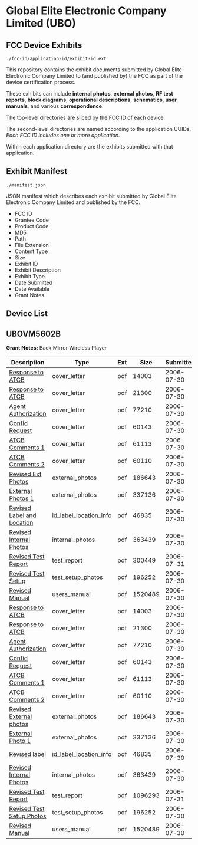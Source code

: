 # Global Elite Electronic Company Limited (UBO)
## FCC Device Exhibits

```
./fcc-id/application-id/exhibit-id.ext
```

This repository contains the exhibit documents submitted by Global Elite Electronic Company Limited to (and published by) the FCC as part of the device certification process.

These exhibits can include **internal photos**, **external photos**, **RF test reports**, **block diagrams**, **operational descriptions**, **schematics**, **user manuals**, and various **correspondence**.

The top-level directories are sliced by the FCC ID of each device.

The second-level directories are named according to the application UUIDs. *Each FCC ID includes one or more application.*

Within each application directory are the exhibits submitted with that application. 

## Exhibit Manifest

```
./manifest.json
```

JSON manifest which describes each exhibit submitted by Global Elite Electronic Company Limited and published by the FCC.

- FCC ID
- Grantee Code
- Product Code
- MD5
- Path
- File Extension
- Content Type
- Size
- Exhibit ID
- Exhibit Description
- Exhibit Type
- Date Submitted
- Date Available
- Grant Notes

## Device List
## UBOVM5602B
**Grant Notes:** Back Mirror Wireless Player

| Description | Type | Ext | Size | Submitted | Available |
| ----------- | ---- | --- | ---- | --------- | --------- |
| [Response to ATCB](UBOVM5602B/8620331b3c2bec8767feda006104fe74/687923.pdf) | cover_letter | pdf | 14003 | 2006-07-30 | 2006-07-31 |
| [Response to ATCB](UBOVM5602B/8620331b3c2bec8767feda006104fe74/687925.pdf) | cover_letter | pdf | 21300 | 2006-07-30 | 2006-07-31 |
| [Agent Authorization](UBOVM5602B/8620331b3c2bec8767feda006104fe74/687926.pdf) | cover_letter | pdf | 77210 | 2006-07-30 | 2006-07-31 |
| [Confid Request](UBOVM5602B/8620331b3c2bec8767feda006104fe74/687927.pdf) | cover_letter | pdf | 60143 | 2006-07-30 | 2006-07-31 |
| [ATCB Comments 1](UBOVM5602B/8620331b3c2bec8767feda006104fe74/687937.pdf) | cover_letter | pdf | 61113 | 2006-07-30 | 2006-07-31 |
| [ATCB Comments 2](UBOVM5602B/8620331b3c2bec8767feda006104fe74/687938.pdf) | cover_letter | pdf | 60110 | 2006-07-30 | 2006-07-31 |
| [Revised Ext Photos](UBOVM5602B/8620331b3c2bec8767feda006104fe74/687928.pdf) | external_photos | pdf | 186643 | 2006-07-30 | 2006-07-31 |
| [External Photos 1](UBOVM5602B/8620331b3c2bec8767feda006104fe74/687930.pdf) | external_photos | pdf | 337136 | 2006-07-30 | 2006-07-31 |
| [Revised Label and Location](UBOVM5602B/8620331b3c2bec8767feda006104fe74/687931.pdf) | id_label_location_info | pdf | 46835 | 2006-07-30 | 2006-07-31 |
| [Revised Internal Photos](UBOVM5602B/8620331b3c2bec8767feda006104fe74/687929.pdf) | internal_photos | pdf | 363439 | 2006-07-30 | 2006-07-31 |
| [Revised Test Report](UBOVM5602B/8620331b3c2bec8767feda006104fe74/688322.pdf) | test_report | pdf | 300449 | 2006-07-31 | 2006-07-31 |
| [Revised Test Setup](UBOVM5602B/8620331b3c2bec8767feda006104fe74/687935.pdf) | test_setup_photos | pdf | 196252 | 2006-07-30 | 2006-07-31 |
| [Revised Manual](UBOVM5602B/8620331b3c2bec8767feda006104fe74/687936.pdf) | users_manual | pdf | 1520489 | 2006-07-30 | 2006-07-31 |
| [Response to ATCB](UBOVM5602B/dc29332a0e0478c4624f9c527101c5b7/687923.pdf) | cover_letter | pdf | 14003 | 2006-07-30 | 2006-07-31 |
| [Response to ATCB](UBOVM5602B/dc29332a0e0478c4624f9c527101c5b7/687925.pdf) | cover_letter | pdf | 21300 | 2006-07-30 | 2006-07-31 |
| [Agent Authorization](UBOVM5602B/dc29332a0e0478c4624f9c527101c5b7/687926.pdf) | cover_letter | pdf | 77210 | 2006-07-30 | 2006-07-31 |
| [Confid Request](UBOVM5602B/dc29332a0e0478c4624f9c527101c5b7/687927.pdf) | cover_letter | pdf | 60143 | 2006-07-30 | 2006-07-31 |
| [ATCB Comments 1](UBOVM5602B/dc29332a0e0478c4624f9c527101c5b7/687937.pdf) | cover_letter | pdf | 61113 | 2006-07-30 | 2006-07-31 |
| [ATCB Comments 2](UBOVM5602B/dc29332a0e0478c4624f9c527101c5b7/687938.pdf) | cover_letter | pdf | 60110 | 2006-07-30 | 2006-07-31 |
| [Revised External photos](UBOVM5602B/dc29332a0e0478c4624f9c527101c5b7/687928.pdf) | external_photos | pdf | 186643 | 2006-07-30 | 2006-07-31 |
| [External Photo 1](UBOVM5602B/dc29332a0e0478c4624f9c527101c5b7/687930.pdf) | external_photos | pdf | 337136 | 2006-07-30 | 2006-07-31 |
| [Revised label](UBOVM5602B/dc29332a0e0478c4624f9c527101c5b7/687931.pdf) | id_label_location_info | pdf | 46835 | 2006-07-30 | 2006-07-31 |
| [Revised Internal Photos](UBOVM5602B/dc29332a0e0478c4624f9c527101c5b7/687929.pdf) | internal_photos | pdf | 363439 | 2006-07-30 | 2006-07-31 |
| [Revised Test Report](UBOVM5602B/dc29332a0e0478c4624f9c527101c5b7/688323.pdf) | test_report | pdf | 1096293 | 2006-07-31 | 2006-07-31 |
| [Revised Test Setup Photos](UBOVM5602B/dc29332a0e0478c4624f9c527101c5b7/687935.pdf) | test_setup_photos | pdf | 196252 | 2006-07-30 | 2006-07-31 |
| [Revised Manual](UBOVM5602B/dc29332a0e0478c4624f9c527101c5b7/687936.pdf) | users_manual | pdf | 1520489 | 2006-07-30 | 2006-07-31 |
